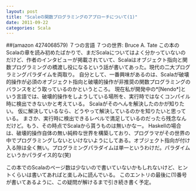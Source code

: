 ```yaml
---
layout: post
title: "Scaleの関数プログラミングのアプローチについて(1)"
date: 2011-09-22
categories: Scala
---
```

 ##(amazon 4274068579)  ７つの言語 ７つの世界: Bruce A. Tate
この本のScalaの章を読み初めたばかりで、まだScalaについてはよく分かっていないのだけど、作者のインタビューが掲載されていて、Scalaはオブジェクト指向と関数プログラミングの橋渡し役になるという話が書いてあった。現代の二大プログラミングパラダイムを両取り。
自分として、一番興味があるのは、Scalaが破壊的操作が必須のオブジェクト指向と破壊的操作が非推奨の関数プログラミングのバランスをどう取っているのかというところ。
現在私が開発中の*[Nendo*]という言語では、破壊的操作をしようしている場所を、実行時ではなくコンパイル時に検出できないかと考えている。
Scalaがそのへんを解決したのかが知りたい。
仮に解決しているなら、どうやって解決しているのかを知りたいと思っている。
まさか、実行時に検出できるレベルで満足しているのだったら残念なんだけど。もう、その時点でScalaから貰うものは無いかなー。
Haskellの場合は、破壊的操作自体の無い純粋な世界を構築しており、プログラマがその世界の中でプログラミングしないといけないようにしてある。オブジェクト指向が付け入る隙は全く無い。プログラミングパラダイムは単一というわけだ。パラダイムというかパラダイス的な(笑)

この本でのScalaのページ数は少ないので書いていないかもしれないけど、ヒントくらいは書いてあればと楽しみに読んでいる。
このエントリの最後に(1)番号が書いてあるように、この疑問が解けるまで引き続き書く予定。
